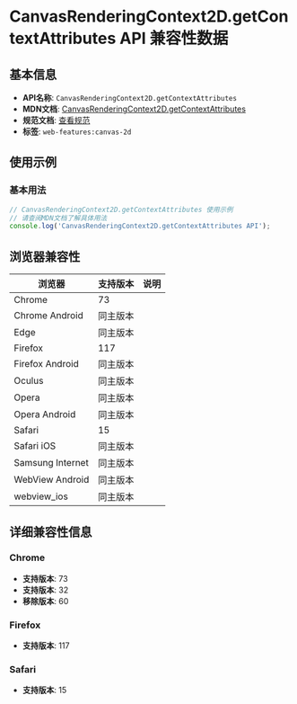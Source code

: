 # CanvasRenderingContext2D.getContextAttributes API 兼容性数据

## 基本信息

- **API名称**: `CanvasRenderingContext2D.getContextAttributes`
- **MDN文档**: [CanvasRenderingContext2D.getContextAttributes](https://developer.mozilla.org/docs/Web/API/CanvasRenderingContext2D/getContextAttributes)
- **规范文档**: [查看规范](https://html.spec.whatwg.org/multipage/canvas.html#2dcontext:dom-context-2d-canvas-getcontextattributes-2)
- **标签**: `web-features:canvas-2d`

## 使用示例

### 基本用法

```javascript
// CanvasRenderingContext2D.getContextAttributes 使用示例
// 请查阅MDN文档了解具体用法
console.log('CanvasRenderingContext2D.getContextAttributes API');
```

## 浏览器兼容性

| 浏览器 | 支持版本 | 说明 |
|--------|----------|------|
| Chrome | 73 |  |
| Chrome Android | 同主版本 |  |
| Edge | 同主版本 |  |
| Firefox | 117 |  |
| Firefox Android | 同主版本 |  |
| Oculus | 同主版本 |  |
| Opera | 同主版本 |  |
| Opera Android | 同主版本 |  |
| Safari | 15 |  |
| Safari iOS | 同主版本 |  |
| Samsung Internet | 同主版本 |  |
| WebView Android | 同主版本 |  |
| webview_ios | 同主版本 |  |

## 详细兼容性信息

### Chrome

- **支持版本**: 73
- **支持版本**: 32
- **移除版本**: 60

### Firefox

- **支持版本**: 117

### Safari

- **支持版本**: 15

